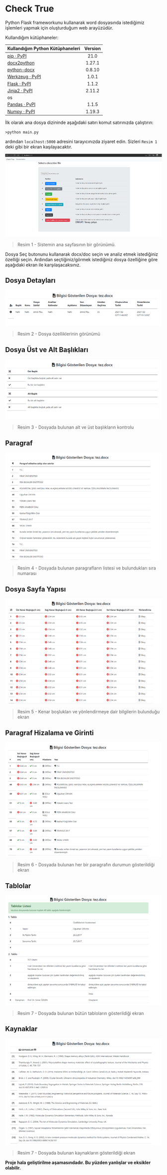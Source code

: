 # Check True

Python Flask frameworkunu kullanarak word dosyasında istediğimiz işlemleri yapmak için oluşturduğum web arayüzüdür.

Kullandığım kütüphaneler:

| Kullandığım Python Kütüphaneleri                             | Version |
| ------------------------------------------------------------ | :-----: |
| [pip · PyPI](https://pypi.org/project/pip/)                  |  21.0   |
| [docx2python](https://docx2python.readthedocs.io/en/latest/index.html#installation) | 1.27.1  |
| [python-docx](https://python-docx.readthedocs.io/en/latest/user/install.html#install) | 0.8.10  |
| [Werkzeug · PyPI](https://pypi.org/project/Werkzeug/)        |  1.0.1  |
| [Flask · PyPI](https://pypi.org/project/Flask/)              |  1.1.2  |
| [Jinja2 · PyPI](https://pypi.org/project/Jinja2/)            | 2.11.2  |
| os                                                           |         |
| [Pandas · PyPI]( https://pypi.org/project/pandas/ )          | 1.1.5   |
| [Numpy · PyPI](https://pypi.org/project/numpy/)              |  1.19.3 |

İlk olarak ana dosya dizininde aşağıdaki satırı komut satırınızda çalıştırın:

```shell
>python main.py
```

ardından `localhost:5000` adresini tarayıcınızda ziyaret edin. Sizleri `Resim 1` deki gibi bir ekran kaşılayacaktır.

<img src="./documentation/images/image-20210130021047530.png">

> Resim 1 - Sistemin ana sayfasının bir görünümü.

Dosya Seç butonunu kullanarak docx/doc seçin ve analiz etmek istediğiniz özelliği seçin. Ardından seçtiğiniz/görmek istediğiniz dosya özelliğine göre aşağıdaki ekran ile karşılaşacaksınız.

## Dosya Detayları

<img src="./documentation/images/image-20210130015638143.png">

> Resim 2 - Dosya özelliklerinin görünümü

## Dosya Üst ve Alt Başlıkları

<img src="./documentation/images/image-20210130021831285.png">

> Resim 3 - Dosyada bulunan alt ve üst başlıkların kontrolu

## Paragraf

<img src="./documentation/images/image-20210130022306238.png">

> Resim 4 - Dosyada bulunan paragrafların listesi ve bulundukları sıra numarası

## Dosya Sayfa Yapısı

<img src="./documentation/images/image-20210130023452440.png">

> Resim 5 - Kenar boşlukları ve yönlendirmeye dair bilgilerin bulunduğu ekran

## Paragraf Hizalama ve Girinti

<img src="./documentation/images/image-20210130023756476.png">

> Resim 6 - Dosyada bulunan her bir paragrafın durumun gösterildiği ekran

## Tablolar

<img src="./documentation/images/image-20210202181945841.png">

> Resim 7 - Dosyada bulunan bütün tabloların gösterildiği ekran

## Kaynaklar

<img src="./documentation/images/image-20210202182042240.png">

> Resim 7 - Dosyada bulunan kaynakların gösterildiği ekran



**Proje hala geliştirilme aşamasındadır. Bu yüzden yanlışlar ve eksikler olabilir.**
